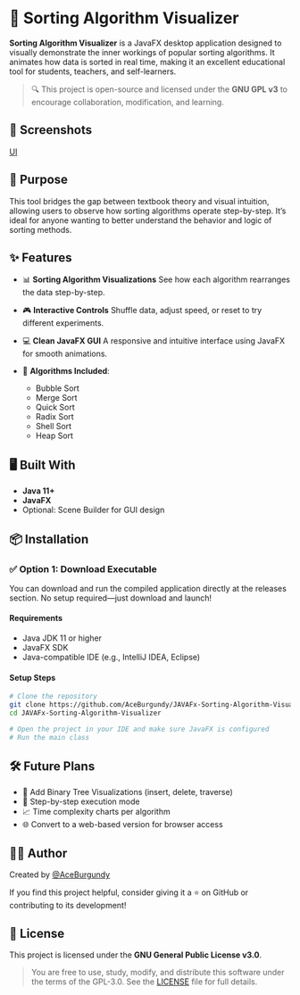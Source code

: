 # 🌳 Sorting Algorithm Visualizer

**Sorting Algorithm Visualizer** is a JavaFX desktop application designed to visually demonstrate the inner workings of popular sorting algorithms. It animates how data is sorted in real time, making it an excellent educational tool for students, teachers, and self-learners.

> 🔍 This project is open-source and licensed under the **GNU GPL v3** to encourage collaboration, modification, and learning.

## 📸 Screenshots

[UI]('sorting-algorithm-visualizer.gif')

## 🎯 Purpose

This tool bridges the gap between textbook theory and visual intuition, allowing users to observe how sorting algorithms operate step-by-step. It’s ideal for anyone wanting to better understand the behavior and logic of sorting methods.

## ✨ Features

* 📊 **Sorting Algorithm Visualizations**
  See how each algorithm rearranges the data step-by-step.

* 🎮 **Interactive Controls**
  Shuffle data, adjust speed, or reset to try different experiments.

* 💻 **Clean JavaFX GUI**
  A responsive and intuitive interface using JavaFX for smooth animations.

* 🧪 **Algorithms Included**:

  * Bubble Sort
  * Merge Sort
  * Quick Sort
  * Radix Sort
  * Shell Sort
  * Heap Sort

## 🖥️ Built With

* **Java 11+**
* **JavaFX**
* Optional: Scene Builder for GUI design

## 📦 Installation

### ✅ Option 1: Download Executable

You can download and run the compiled application directly at the releases section.
No setup required—just download and launch!

#### Requirements

* Java JDK 11 or higher
* JavaFX SDK
* Java-compatible IDE (e.g., IntelliJ IDEA, Eclipse)

#### Setup Steps

```bash
# Clone the repository
git clone https://github.com/AceBurgundy/JAVAFx-Sorting-Algorithm-Visualizer.git
cd JAVAFx-Sorting-Algorithm-Visualizer

# Open the project in your IDE and make sure JavaFX is configured
# Run the main class
```

## 🛠️ Future Plans

* 🔢 Add Binary Tree Visualizations (insert, delete, traverse)
* 👣 Step-by-step execution mode
* 📈 Time complexity charts per algorithm
* 🌐 Convert to a web-based version for browser access

## 👨‍💻 Author

Created by [@AceBurgundy](https://github.com/AceBurgundy)

If you find this project helpful, consider giving it a ⭐ on GitHub or contributing to its development!

## 📄 License

This project is licensed under the **GNU General Public License v3.0**.

> You are free to use, study, modify, and distribute this software under the terms of the GPL-3.0.
> See the [LICENSE](https://github.com/AceBurgundy/JAVAFx-Sorting-Algorithm-Visualizer/blob/main/LICENSE) file for full details.
